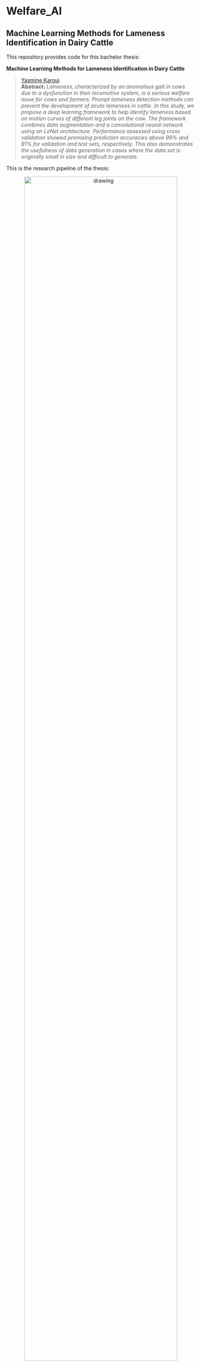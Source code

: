 # Welfare_AI
## Machine Learning Methods for Lameness Identification in Dairy Cattle

This repository provides code for this bachelor thesis:

**Machine Learning Methods for Lameness Identification in Dairy Cattle**<br>
> [Yasmine Karoui](https://github.com/Yasminekaroui)<br>
**Abstract:** *Lameness, characterized by an anomalous gait in cows due to a dysfunction in their locomotive system, is a serious welfare issue for cows and farmers. Prompt lameness detection methods can prevent the development of acute lameness in cattle. In this study, we propose a deep learning framework to help identify lameness based on motion curves of different leg joints on the cow. The framework combines data augmentation and a convolutional neural network using an LeNet architecture. Performance assessed using cross validation showed promising prediction accuracies above 99\% and 91\% for 
validation and test sets, respectively. This also demonstrates the usefulness of data generation in cases where the data set is originally small in size and difficult to generate.*

This is the research pipeline of the thesis:
<p align="center">
  <img src="./images/overall_tech_route.png" alt="drawing" width="90%"/>
</p>

### Background: 
- Lameness can cause pain or physical/neurological trauma in affected dairy cows and reduce their milk productivity. It is the third leading cause of their culling after mastitis and infertility [1, 2].

- Visual gait scoring is used to rank an animal's walking ability but traditional methods are costly, manually intensive, subjective and time-consuming, making them both susceptible to human error. They also cannot be scaled up as the size of the farm increases [3].

- Automatic lameness detection systems have been developed using various types of sensors (accelerometers, radars, RGB video and 3D imaging) and machine learning models like support vector machines [4], K- Nearest Neighbor [5] and Long-Short-Term Memory cells [6] with high accuracies (all above 94%).

- However, large and accessible datasets are necessary for developing such models, but unfortunately, these are still rare to come by or produce in the dairy farming sector.

### Objective: 
In this study, we investigate whether data augmentation can be used to mitigate the lack of available gait scoring data for a dairy farm, and we develop a CNN based on a modified LeNet [7] architecture and a SVM as a baseline to test our hypothesis and classify lame and non- lame cows primarily using synthetic data.
The study is composed of 4 parts:
 1- Introduction
 
 2- Data Collection 
 
 3_ Data Exploration and Preprocessing
 
 4- Data Augmentation
 
 5- Binary Classification Non-lame vs Lame cows



These two Simulations show two examples of generated data.


### Data Collection:
A set of 15 random Holstein cows (lame and non-lame) was selected for kinematic gait analysis. Reflective markers were placed on eight points on each side of the cow’s body (Fig. 2). (screenshot_ballerina.png , cow_markers.png)

<p float="left">
  <img src="./images/cow_markers.png"  width="45%"/>
  <img src="./images/screenshot_ballerina.png"  width="45%"/>
</p>

Videos of cows walking along a passageway were recorded and scored by a trained visual observer. A 3D biomechanical analysis program (Vicon Motus 10.0; CONTEMPLAS GmbH, Kempton, Germany) created a motion template (Fig. 2) for each leg joint angle and each cow using the acquired video. Automatic tracking of the reflective markers in the X, Y and Z planes, as well as the rotational matrix R, was then carried out. This process was repeated three times across a span of 14 weeks. (Fig. 3)




### Data Exploration and Clustering
The data was first cleaned by removing outliers. 

<p float="left">
  <img src="./images/R-H.png"  width="45%"/>
  <img src="./images/X-FF.png"  width="45%"/>
</p>
 
 Unsupervised learning was then applied  to determine whether there existed characteristics in the data that could be used to create clusters that were independent of the cows' labels. Tests were done with and without cows that we deemed "problematic", to see if these particular cows would create additional bias in the groupings. Two clustering algorithms were explored The K-Means and the hirerachical clustering.
 The figure below shows an example of dendrograms. 

<p align="center">
  <img src="./images/S1.png" alt="drawing" width="60%"/>
</p>


### Data Augmentation
Additional synthetic data (up to 24 000 samples) was derived from the real cows (15 samples) by adding random variation with magnitudes of 1, 2, 5, 10, 15 and 20% to the original data and then smoothing with a median filter. 
A simulation of a synthetic cow  is shown in this video:
<p align="center">
  <img src="./videos/Joly0_Frames_30_to_201.gif" alt="drawing" width="70%"/>
</p>
The figure bellow shows the t-SNE visualization of the new created data
<p align="center">
  <img src="./images/tsne_report_gene_side2.png" alt="drawing" width="50%"/>
</p>

### Binary Classification Non-lame vs Lame cows
- A modified LeNet (Fig. 4) was created by adding 4 additional batch-normalization layers after max-pooling.
<p align="center">
  <img src="./images/LeNet_Original_Image.jpg" alt="drawing" width="80%"/>
</p>
- The model was trained using the generated and original samples. Each time sequence contained 192 values for each variable, corresponding to a total of 3 front and back steps. 

- The data set was balanced with 12000 (50%) lame and non- lame cow examples. 

- The model was tested using 13 examples of cows (6 lame, 7 non-lame) that were not generated nor included in the training process at the very end of the experiment.

- A SVM classifier was also trained and evaluated on the same data 

### Results 
Multiple CNN models were built based on the configuration mentioned in the previous section. During training, the models were evaluated following a 5-fold cross-validation framework using a Monte Carlo optimization approach (tab. 1).

  <table>
    <tr>
      <th>Variation (%)</th>
      <th>Accuracy (%)</th>
      <th>Precision (%)</th>
      <th>Recall (%)</th>
      <th>F1-score (%)</th>
    </tr>
    <tr>
      <td>1</td>
      <td>76.84</td>
      <td>78.60</td>
      <td>777.60</td>
      <td>76.40</td>
    </tr>
    <tr>
      <td>2</td>
      <td>83.80</td>
      <td>83.80</td>
      <td>83.60</td>
      <td>83.20</td>
    </tr>
    <tr>
      <td>5</td>
      <td>90.76</td>
      <td>92.20</td>
      <td>91.40</td>
      <td>90.60</td>
    </tr>
    <tr>
      <td>10</td>
      <td>81.54</td>
      <td>84.60</td>
      <td>82.40</td>
      <td>81.40</td>
    </tr>
    </tr>
    <tr>
      <td>15</td>
      <td>79.99</td>
      <td>84.60</td>
      <td>80.04</td>
      <td>80.02</td>
    </tr>

  </table>

<p align="left">
  <img src="./images/svm_eval.png" alt="drawing" width="50%"/>
</p>


